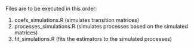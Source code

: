 Files are to be executed in this order:
1. coefs_simulations.R (simulates transition matrices)
2. processes_simulations.R (simulates processes based on the simulated matrices)
3. fit_simulations.R (fits the estimators to the simulated processes)
